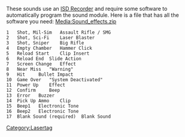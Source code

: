 These sounds use an [ISD
Recorder](http://www.fragtag.com.au/ISD_recorder.htm) and require some
software to automatically program the sound module. Here is a file that
has all the software you need: <Media:Sound_effects.zip‎>

    1   Shot, Mil-Sim   Assault Rifle / SMG      
    2   Shot, Sci-Fi    Laser Blaster    
    3   Shot, Sniper    Big Rifle    
    4   Empty Chamber   Hammer Click     
    5   Reload Start    Clip Insert      
    6   Reload End  Slide Action     
    7   Screen Change   Effect       
    8   Near Miss   "Warning"    
    9   Hit     Bullet Impact    
    10  Game Over   "System Deactivated"     
    11  Power Up    Effect   
    12  Confirm     Beep     
    13  Error   Buzzer   
    14  Pick Up Ammo    Clip     
    15  Beep1   Electronic Tone      
    16  Beep2   Electronic Tone      
    17  Blank Sound (required)  Blank Sound

<Category:Lasertag>
